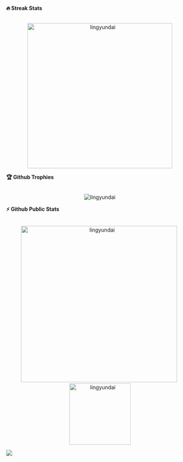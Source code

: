 <summary><b>🔥 Streak Stats</b></summary>
<br>
<p align="center">
<img src="http://github-readme-streak-stats.herokuapp.com?user=lingyundai&theme=radical&hide_border=true" alt="lingyundai" width="390"/>
</p>

<summary><b>🏆 Github Trophies</b></summary>
<br>
<p align="center">
<img src="https://github-profile-trophy.vercel.app/?username=lingyundai&theme=discord" alt="lingyundai" />
</p>


<summary><b>⚡ Github Public Stats</b></summary>
<br>
<p align="center">
<img src="https://github-readme-stats.vercel.app/api?username=lingyundai&show_icons=true&theme=radical&count_private=true" alt="lingyundai" width="420"/>&nbsp;<img src="https://github-readme-stats.vercel.app/api/top-langs/?username=lingyundai&layout=compact&theme=radical" alt="lingyundai" height="165">
</p>
<img src="https://visitor-badge.glitch.me/badge?page_id=lingyundai.lingyundai">
